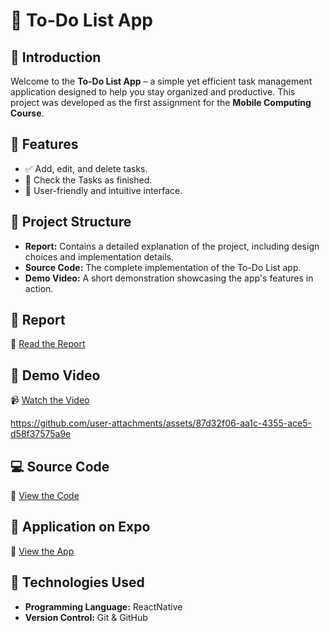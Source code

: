# 📝 To-Do List App

## 📌 Introduction
Welcome to the **To-Do List App** – a simple yet efficient task management application designed to help you stay organized and productive. This project was developed as the first assignment for the **Mobile Computing Course**.

## 🚀 Features
- ✅ Add, edit, and delete tasks.
- 📅 Check the Tasks as finished.
- 🎨 User-friendly and intuitive interface.

## 📂 Project Structure
- **Report:** Contains a detailed explanation of the project, including design choices and implementation details.
- **Source Code:** The complete implementation of the To-Do List app.
- **Demo Video:** A short demonstration showcasing the app's features in action.

## 📄 Report
📑 [Read the Report](https://github.com/Abdullaheiiiid/Mobile-Computing-Course-Taks/blob/master/To-Do%20List/Report/to-do%20list%20report.pdf)

## 🎥 Demo Video
📹 [Watch the Video](https://github.com/Abdullaheiiiid/Mobile-Computing-Course-Taks/blob/master/To-Do%20List/Video/to-do%20list.mp4)

https://github.com/user-attachments/assets/87d32f06-aa1c-4355-ace5-d58f37575a9e

## 💻 Source Code
📝 [View the Code](https://github.com/USERNAME/REPO_NAME/tree/main/To-Do-List)

## 📱 Application on Expo
📝 [View the App](https://snack.expo.dev/@abdullaheiid/to-do-list)

## 🔧 Technologies Used
- **Programming Language:** ReactNative
- **Version Control:** Git & GitHub


